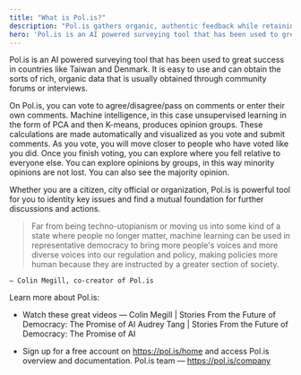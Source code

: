 ```yaml
---
title: "What is Pol.is?"
description: "Pol.is gathers organic, authentic feedback while retaining minority opinions."
hero: 'Pol.is is an AI powered surveying tool that has been used to great success in countries like Taiwan and Denmark.'
---
```

Pol.is is an AI powered surveying tool that has been used to great success in countries like Taiwan and Denmark. It is easy to use and can obtain the sorts of rich, organic data that is usually obtained through community forums or interviews.

On Pol.is, you can vote to agree/disagree/pass on comments or enter their own comments. Machine intelligence, in this case unsupervised learning in the form of PCA and then K-means, produces opinion groups. These calculations are made automatically and visualized as you vote and submit comments. As you vote, you will move closer to people who have voted like you did. Once you finish voting, you can explore where you fell relative to everyone else. You can explore opinions by groups, in this way minority opinions are not lost. You can also see the majority opinion.

Whether you are a citizen, city official or organization, Pol.is is powerful tool for you to identity key issues and find a mutual foundation for further discussions and actions.


>Far from being techno-utopianism or moving us into some kind of a state where people no longer matter, machine learning can be used in representative democracy to bring more people's voices and more diverse voices into our regulation and policy, making policies more human because they are instructed by a greater section of society.

    — Colin Megill, co-creator of Pol.is

Learn more about Pol.is:

- Watch these great videos —
Colin Megill | Stories From the Future of Democracy: The Promise of AI
Audrey Tang | Stories From the Future of Democracy: The Promise of AI

- Sign up for a free account on https://pol.is/home and access Pol.is overview and documentation.
Pol.is team — https://pol.is/company

